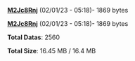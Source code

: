 [**M2Jc8Rnj**](/data/M2Jc8Rnj.txt) (02/01/23 - 05:18)- 1869 bytes

[**M2Jc8Rnj**](/data/M2Jc8Rnj.txt) (02/01/23 - 05:18)- 1869 bytes

**Total Datas**: 2560

**Total Size**: 16.45 MB / 16.4 MB